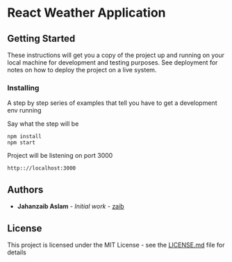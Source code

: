# React Weather Application

## Getting Started

These instructions will get you a copy of the project up and running on your local machine for development and testing purposes. See deployment for notes on how to deploy the project on a live system.

### Installing

A step by step series of examples that tell you have to get a development env running

Say what the step will be

```
npm install
npm start
```

Project will be listening on port 3000

```
http:://localhost:3000
```


## Authors

* **Jahanzaib Aslam** - *Initial work* - [zaib](https://github.com/zaib)

## License

This project is licensed under the MIT License - see the [LICENSE.md](LICENSE.md) file for details
